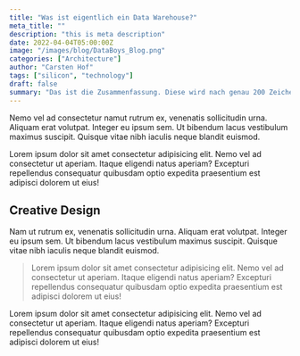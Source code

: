 ```yaml
---
title: "Was ist eigentlich ein Data Warehouse?"
meta_title: ""
description: "this is meta description"
date: 2022-04-04T05:00:00Z
image: "/images/blog/DataBoys_Blog.png"
categories: ["Architecture"]
author: "Carsten Hof"
tags: ["silicon", "technology"]
draft: false
summary: "Das ist die Zusammenfassung. Diese wird nach genau 200 Zeichen einfach abgeschnitten, mehr passt hier einfach nicht bin. Wer mehr haben will meldet sich entweder beim Admin und bekommt haue oder kürzt einfach seinen Text. Ganz einfach - oder :-) "
---
```


Nemo vel ad consectetur namut rutrum ex, venenatis sollicitudin urna. Aliquam erat volutpat. Integer eu ipsum sem. Ut bibendum lacus vestibulum maximus suscipit. Quisque vitae nibh iaculis neque blandit euismod.

Lorem ipsum dolor sit amet consectetur adipisicing elit. Nemo vel ad consectetur ut aperiam. Itaque eligendi natus aperiam? Excepturi repellendus consequatur quibusdam optio expedita praesentium est adipisci dolorem ut eius!

## Creative Design

Nam ut rutrum ex, venenatis sollicitudin urna. Aliquam erat volutpat. Integer eu ipsum sem. Ut bibendum lacus vestibulum maximus suscipit. Quisque vitae nibh iaculis neque blandit euismod.

> Lorem ipsum dolor sit amet consectetur adipisicing elit. Nemo vel ad consectetur ut aperiam. Itaque eligendi natus aperiam? Excepturi repellendus consequatur quibusdam optio expedita praesentium est adipisci dolorem ut eius!

Lorem ipsum dolor sit amet consectetur adipisicing elit. Nemo vel ad consectetur ut aperiam. Itaque eligendi natus aperiam? Excepturi repellendus consequatur quibusdam optio expedita praesentium est adipisci dolorem ut eius!
